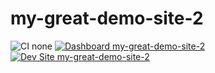 # my-great-demo-site-2

![CI none](https://img.shields.io/badge/ci-none-orange.svg)
[![Dashboard my-great-demo-site-2](https://img.shields.io/badge/dashboard-my_great_demo_site_2-yellow.svg)](https://dashboard.pantheon.io/sites/d4850def-371c-4916-9759-7d0cb4f2b000#dev/code)
[![Dev Site my-great-demo-site-2](https://img.shields.io/badge/site-my_great_demo_site_2-blue.svg)](http://dev-my-great-demo-site-2.pantheonsite.io/)